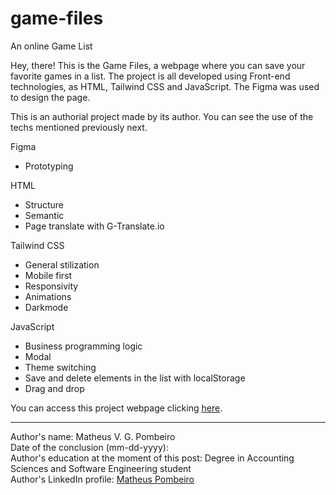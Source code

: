 # game-files
 An online Game List

 Hey, there! This is the Game Files, a webpage where you can save your favorite games in a list. The project is all developed using Front-end technologies, as HTML, Tailwind CSS and JavaScript. The Figma was used to design the page.

 This is an authorial project made by its author. You can see the use of the techs mentioned previously next.

 Figma

 <ul>
    <li>Prototyping</li>
 </ul>

 HTML

  <ul>
    <li>Structure</li>
    <li>Semantic</li>
    <li>Page translate with G-Translate.io</li>
 </ul>

 Tailwind CSS

  <ul>
    <li>General stilization</li>
    <li>Mobile first</li>
    <li>Responsivity</li>
    <li>Animations</li>
    <li>Darkmode</li>
 </ul>

 JavaScript

  <ul>
    <li>Business programming logic</li>
    <li>Modal</li>
    <li>Theme switching</li>
    <li>Save and delete elements in the list with localStorage</li>
    <li>Drag and drop</li>
 </ul>

 You can access this project webpage clicking <a href="" target="_blank" rel="noopener noreferrer">here</a>.

 <hr>

 Author's name: Matheus V. G. Pombeiro<br>
 Date of the conclusion (mm-dd-yyyy): <br>
 Author's education at the moment of this post: Degree in Accounting Sciences and Software Engineering student<br>
 Author's LinkedIn profile: <a href="https://www.linkedin.com/in/matheus-pombeiro/" target="_blank" rel="noopener noreferrer">Matheus Pombeiro</a>